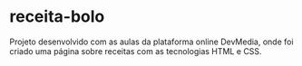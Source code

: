 # receita-bolo

Projeto desenvolvido com as aulas da plataforma online DevMedia, onde foi criado uma página sobre receitas com as tecnologias HTML e CSS.


